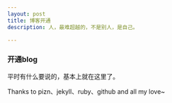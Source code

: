 ```yaml
---
layout: post
title: 博客开通
description: 人，最难超越的，不是别人，是自己。

---
```


### 开通blog

平时有什么要说的，基本上就在这里了。

Thanks to pizn、jekyll、ruby、github and all my love~
